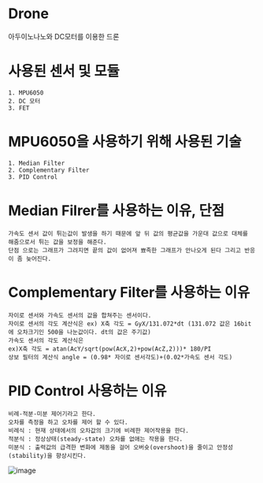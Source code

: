 # Drone
아두이노나노와 DC모터를 이용한 드론

# 사용된 센서 및 모듈
    1. MPU6050
    2. DC 모터
    3. FET

# MPU6050을 사용하기 위해 사용된 기술
    1. Median Filter  
    2. Complementary Filter
    3. PID Control

# Median Filrer를 사용하는 이유, 단점
    가속도 센서 값이 튀는값이 발생을 하기 때문에 앞 뒤 값의 평균값을 가운대 값으로 대체를 해줌으로서 튀는 값을 보정을 해준다.
    단점 으로는 그래프가 그려지면 끝의 값이 없어져 뾰족한 그래프가 안나오게 된다 그리고 반응이 좀 늦어진다.

# Complementary Filter를 사용하는 이유
    자이로 센서와 가속도 센서의 값을 합쳐주는 센서이다.
    자이로 센서의 각도 계산식은 ex) X축 각도 = GyX/131.072*dt (131.072 값은 16bit에 오차크기인 500을 나눈값이다. dt의 값은 주기값)
    가속도 센서의 각도 계산식은 
    ex)X축 각도 = atan(AcY/sqrt(pow(AcX,2)+pow(AcZ,2)))* 180/PI
    상보 필터의 계산식 angle = (0.98* 자이로 센서각도)+(0.02*가속도 센서 각도)

# PID Control 사용하는 이유 
    비례-적분-미분 제어기라고 한다. 
    오차를 측정을 하고 오차를 제어 할 수 있다.
    비례식 : 현재 상태에서의 오차값의 크기에 비례한 제어작용을 한다.
    적분식 : 정상상태(steady-state) 오차를 없애는 작용을 한다.
    미분식 : 출력값의 급격한 변화에 제동을 걸어 오버슛(overshoot)을 줄이고 안정성(stability)을 향상시킨다.
   ![image](https://user-images.githubusercontent.com/38156821/44377047-19889a80-a536-11e8-8a9a-09486e00b115.png)

#
